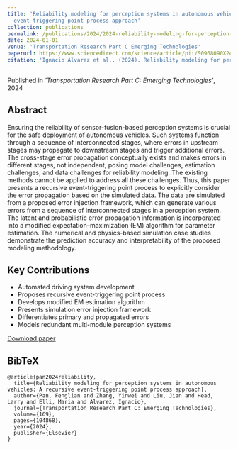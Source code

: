 ```yaml
---
title: 'Reliability modeling for perception systems in autonomous vehicles: A recursive
  event-triggering point process approach'
collection: publications
permalink: /publications/2024/2024-reliability-modeling-for-perception-systems-in-aut
date: 2024-01-01
venue: 'Transportation Research Part C Emerging Technologies'
paperurl: https://www.sciencedirect.com/science/article/pii/S0968090X24003899
citation: 'Ignacio Alvarez et al.. (2024). Reliability modeling for perception systems in autonomous vehicles: A recursive event-triggering point process approach. Transportation Research Part C Emerging Technologies.'
---
```


Published in *'Transportation Research Part C: Emerging Technologies'*, 2024

## Abstract

Ensuring the reliability of sensor-fusion-based perception systems is crucial for the safe deployment of autonomous vehicles. Such systems function through a sequence of interconnected stages, where errors in upstream stages may propagate to downstream stages and trigger additional errors. The cross-stage error propagation conceptually exists and makes errors in different stages, not independent, posing model challenges, estimation challenges, and data challenges for reliability modeling. The existing methods cannot be applied to address all these challenges. Thus, this paper presents a recursive event-triggering point process to explicitly consider the error propagation based on the simulated data. The data are simulated from a proposed error injection framework, which can generate various errors from a sequence of interconnected stages in a perception system. The latent and probabilistic error propagation information is incorporated into a modified expectation–maximization (EM) algorithm for parameter estimation. The numerical and physics-based simulation case studies demonstrate the prediction accuracy and interpretability of the proposed modeling methodology.

## Key Contributions

* Automated driving system development
* Proposes recursive event-triggering point process
* Develops modified EM estimation algorithm
* Presents simulation error injection framework
* Differentiates primary and propagated errors
* Models redundant multi-module perception systems

[Download paper](https://www.sciencedirect.com/science/article/pii/S0968090X24003899)

## BibTeX

```
@article{pan2024reliability,
  title={Reliability modeling for perception systems in autonomous vehicles: A recursive event-triggering point process approach},
  author={Pan, Fenglian and Zhang, Yinwei and Liu, Jian and Head, Larry and Elli, Maria and Alvarez, Ignacio},
  journal={Transportation Research Part C: Emerging Technologies},
  volume={169},
  pages={104868},
  year={2024},
  publisher={Elsevier}
}
```

